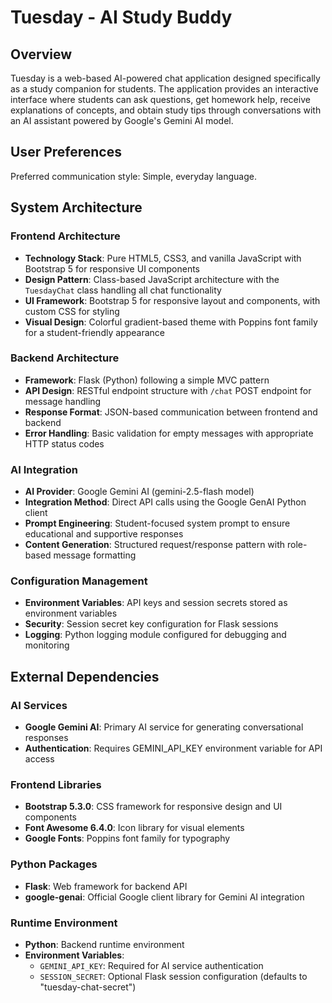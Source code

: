 # Tuesday - AI Study Buddy

## Overview

Tuesday is a web-based AI-powered chat application designed specifically as a study companion for students. The application provides an interactive interface where students can ask questions, get homework help, receive explanations of concepts, and obtain study tips through conversations with an AI assistant powered by Google's Gemini AI model.

## User Preferences

Preferred communication style: Simple, everyday language.

## System Architecture

### Frontend Architecture
- **Technology Stack**: Pure HTML5, CSS3, and vanilla JavaScript with Bootstrap 5 for responsive UI components
- **Design Pattern**: Class-based JavaScript architecture with the `TuesdayChat` class handling all chat functionality
- **UI Framework**: Bootstrap 5 for responsive layout and components, with custom CSS for styling
- **Visual Design**: Colorful gradient-based theme with Poppins font family for a student-friendly appearance

### Backend Architecture
- **Framework**: Flask (Python) following a simple MVC pattern
- **API Design**: RESTful endpoint structure with `/chat` POST endpoint for message handling
- **Response Format**: JSON-based communication between frontend and backend
- **Error Handling**: Basic validation for empty messages with appropriate HTTP status codes

### AI Integration
- **AI Provider**: Google Gemini AI (gemini-2.5-flash model)
- **Integration Method**: Direct API calls using the Google GenAI Python client
- **Prompt Engineering**: Student-focused system prompt to ensure educational and supportive responses
- **Content Generation**: Structured request/response pattern with role-based message formatting

### Configuration Management
- **Environment Variables**: API keys and session secrets stored as environment variables
- **Security**: Session secret key configuration for Flask sessions
- **Logging**: Python logging module configured for debugging and monitoring

## External Dependencies

### AI Services
- **Google Gemini AI**: Primary AI service for generating conversational responses
- **Authentication**: Requires GEMINI_API_KEY environment variable for API access

### Frontend Libraries
- **Bootstrap 5.3.0**: CSS framework for responsive design and UI components
- **Font Awesome 6.4.0**: Icon library for visual elements
- **Google Fonts**: Poppins font family for typography

### Python Packages
- **Flask**: Web framework for backend API
- **google-genai**: Official Google client library for Gemini AI integration

### Runtime Environment
- **Python**: Backend runtime environment
- **Environment Variables**: 
  - `GEMINI_API_KEY`: Required for AI service authentication
  - `SESSION_SECRET`: Optional Flask session configuration (defaults to "tuesday-chat-secret")